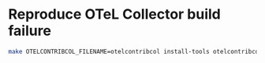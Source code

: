 # Reproduce OTeL Collector build failure

```bash
make OTELCONTRIBCOL_FILENAME=otelcontribcol install-tools otelcontribcolbuilder
```
